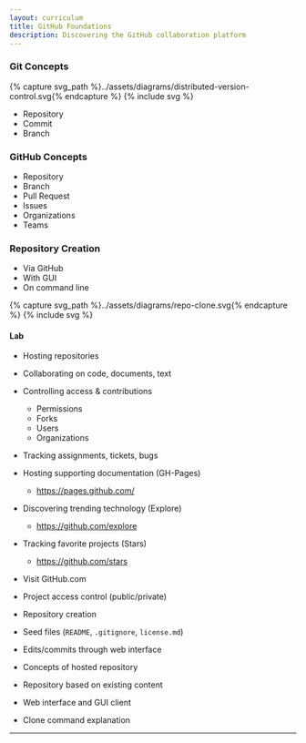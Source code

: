 ```yaml
---
layout: curriculum
title: GitHub Foundations
description: Discovering the GitHub collaboration platform
---
```


### Git Concepts

{% capture svg_path %}../assets/diagrams/distributed-version-control.svg{% endcapture %}
{% include svg %}

* Repository
* Commit
* Branch

### GitHub Concepts

* Repository
* Branch
* Pull Request
* Issues
* Organizations
* Teams

### Repository Creation

* Via GitHub
* With GUI
* On command line

{% capture svg_path %}../assets/diagrams/repo-clone.svg{% endcapture %}
{% include svg %}

#### Lab

* Hosting repositories
* Collaborating on code, documents, text
* Controlling access & contributions
	* Permissions
	* Forks
	* Users
	* Organizations
* Tracking assignments, tickets, bugs
* Hosting supporting documentation (GH-Pages)
	* https://pages.github.com/
* Discovering trending technology (Explore)
	* https://github.com/explore
* Tracking favorite projects (Stars)
	* https://github.com/stars

* Visit GitHub.com
* Project access control (public/private)
* Repository creation
* Seed files (`README`, `.gitignore`, `license.md`)
* Edits/commits through web interface
* Concepts of hosted repository
* Repository based on existing content
* Web interface and GUI client
* Clone command explanation

---
